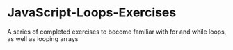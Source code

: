 # JavaScript-Loops-Exercises
A series of completed exercises to become familiar with for and while loops, as well as looping arrays
